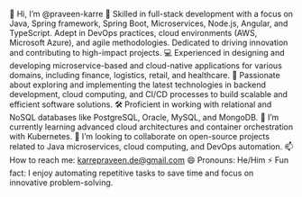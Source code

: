 👋 Hi, I’m @praveen-karre
👀 Skilled in full-stack development with a focus on Java, Spring framework, Spring Boot, Microservices, Node.js, Angular, and TypeScript. Adept in DevOps practices, cloud environments (AWS, Microsoft Azure), and agile methodologies. Dedicated to driving innovation and contributing to high-impact projects.
💻 Experienced in designing and developing microservice-based and cloud-native applications for various domains, including finance, logistics, retail, and healthcare.
🚀 Passionate about exploring and implementing the latest technologies in backend development, cloud computing, and CI/CD processes to build scalable and efficient software solutions.
🛠️ Proficient in working with relational and NoSQL databases like PostgreSQL, Oracle, MySQL, and MongoDB.
🌱 I’m currently learning advanced cloud architectures and container orchestration with Kubernetes.
💞️ I’m looking to collaborate on open-source projects related to Java microservices, cloud computing, and DevOps automation.
📫 How to reach me: karrepraveen.de@gmail.com
😄 Pronouns: He/Him
⚡ Fun fact: I enjoy automating repetitive tasks to save time and focus on innovative problem-solving.
<!---
praveen-karre/praveen-karre is a ✨ special ✨ repository because its `README.md` (this file) appears on your GitHub profile.
You can click the Preview link to take a look at your changes.
--->
